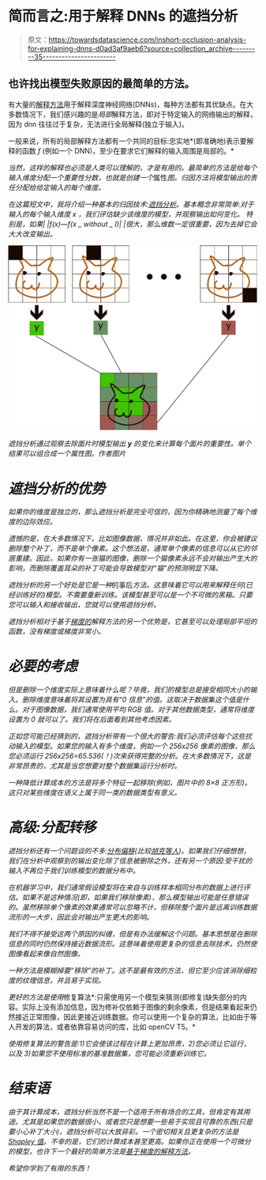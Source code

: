 # 简而言之:用于解释 DNNs 的遮挡分析

> 原文：<https://towardsdatascience.com/inshort-occlusion-analysis-for-explaining-dnns-d0ad3af9aeb6?source=collection_archive---------35----------------------->

## 也许找出模型失败原因的最简单的方法。

有大量的[解释方法](/why-how-interpretable-ml-7288c5aa55e4)用于解释深度神经网络(DNNs)，每种方法都有其优缺点。在大多数情况下，我们感兴趣的是*局部*解释方法，即对于特定输入的网络输出的解释，因为 dnn 往往过于复杂，无法进行全局解释(独立于输入)。

一般来说，所有的局部解释方法都有一个共同的目标:忠实地*(即准确地)表示要解释的函数 *f* (例如一个 DNN)，至少在要求它们解释的输入周围是局部的。*

*当然，这样的解释也必须是人类可以理解的，才是有用的。最简单的方法是给每个输入维度分配一个重要性分数，也就是创建一个*属性*图。归因方法将模型输出的责任分配给给定输入的每个维度。*

*在这篇短文中，我将介绍一种基本的归因技术:[遮挡分析](https://link.springer.com/chapter/10.1007%2F978-3-319-10590-1_53)。基本概念非常简单:对于输入的每个输入维度 *x* ，我们评估缺少该维度的模型，并观察输出如何变化。
特别是，如果| |*f(x)—f(x _ without _ I)*| |很大，那么维数一定很重要，因为去掉它会大大改变输出。*

*![](img/ef1acf5b8c83bbfa493232ea61e35917.png)*

*遮挡分析通过观察去除面片时模型输出 ***y*** 的变化来计算每个面片的重要性。单个结果可以组合成一个属性图。作者图片*

# *遮挡分析的优势*

*如果你的维度是独立的，那么遮挡分析是完全可信的，因为你精确地测量了每个维度的边际效应。*

*遗憾的是，在大多数情况下，比如图像数据，情况并非如此。在这里，你会被建议删除整个补丁，而不是单个像素。这个想法是，通常单个像素的信息可以从它的邻居重建。因此，如果你有一张猫的图像，删除一个猫像素永远不会对输出产生大的影响，而删除覆盖耳朵的补丁可能会导致模型对“猫”的预测明显下降。*

*遮挡分析的另一个好处是它是一种*的事后*方法。这意味着它可以用来解释任何(已经训练好的)模型。不需要重新训练。该模型甚至可以是一个不可微的黑箱。只要您可以输入和接收输出，您就可以使用遮挡分析。*

*遮挡分析相对于基于[梯度的](/indepth-explaining-dnns-with-gradients-2bb148a30ba0)解释方法的另一个优势是，它甚至可以处理局部平坦的函数，没有梯度或梯度非常小。*

# *必要的考虑*

*但是删除一个维度实际上意味着什么呢？毕竟，我们的模型总是接受相同大小的输入。删除维度意味着将其设置为具有“0 信息”的值。这取决于数据集这个值是什么。对于图像数据，我们通常使用平均 RGB 值。对于其他数据类型，通常将维度设置为 0 就可以了。我们将在后面看到其他考虑因素。*

*正如您可能已经猜到的，遮挡分析带有一个很大的警告:我们必须评估每个这些扰动输入的模型。如果您的输入有多个维度，例如一个 256x256 像素的图像，那么您必须运行 256x256=65.536(！)次来获得完整的分析。在大多数情况下，这是非常昂贵的，尤其是当您想要对整个数据集运行分析时。*

*一种降低计算成本的方法是将多个特征一起移除(例如，图片中的 8×8 正方形)。这只对某些维度在语义上属于同一类的数据类型有意义。*

# *高级:分配转移*

*遮挡分析还有一个问题谈的不多:[分布偏移](https://en.wikipedia.org/wiki/Domain_adaptation#Domain_shift)(比较[胡克等人](https://papers.nips.cc/paper/2019/hash/fe4b8556000d0f0cae99daa5c5c5a410-Abstract.html))。如果我们仔细想想，我们在分析中观察到的输出变化除了信息被删除之外，还有另一个原因:受干扰的输入不再位于我们训练模型的数据分布中。*

*在机器学习中，我们通常假设模型将在来自与训练样本相同分布的数据上进行评估。如果不是这种情况(即，如果我们移除像素)，那么模型输出可能是任意错误的。虽然移除单个像素的效果通常可以忽略不计，但移除整个面片是远离训练数据流形的一大步，因此会对输出产生更大的影响。*

*我们不得不接受这两个原因的纠缠，但是有办法缓解这个问题。基本思想是在删除信息的同时仍然保持接近数据流形。这意味着使用更复杂的信息去除技术，仍然使图像看起来像自然图像。*

*一种方法是模糊掉要“移除”的补丁。这不是最有效的方法，但它至少应该消除细粒度的纹理信息，并且易于实现。*

*更好的方法是使用*修复算法*:只需使用另一个模型来猜测(即修复)缺失部分的内容。实际上没有添加信息，因为修补仅依赖于图像的剩余像素，但是结果看起来仍然接近正常图像，因此更接近训练数据。你可以使用一个复杂的算法，比如由于等人开发的算法，或者依靠容易访问的库，比如 openCV T5。*

*使用修复算法的警告是:1)它会使该过程在计算上更加昂贵，2)您必须让它运行，以及 3)如果您不使用标准的基准数据集，您可能必须重新训练它。*

# *结束语*

*由于其计算成本，遮挡分析当然不是一个适用于所有场合的工具，但肯定有其用途。尤其是如果您的数据很小，或者您只是想要一些易于实现且可靠的东西(只是要小心补丁大小)，遮挡分析可以大放异彩。一个密切相关且更复杂的方法是 [Shapley 值](https://arxiv.org/abs/1705.07874)。不幸的是，它们的计算成本甚至更高。如果你正在使用一个可微分的模型，也许下一个最好的简单方法是[基于梯度的解释方法](/indepth-explaining-dnns-with-gradients-2bb148a30ba0)。*

*希望你学到了有用的东西！*